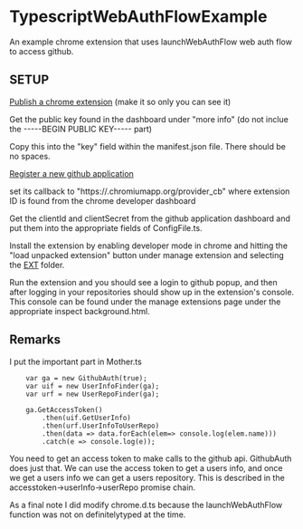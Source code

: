# TypescriptWebAuthFlowExample
An example chrome extension that uses launchWebAuthFlow web auth flow to access github.

SETUP
-----------------

[Publish a chrome extension](https://chrome.google.com/webstore/developer/dashboard) (make it so only you can see it)

Get the public key found in the dashboard under "more info" (do not inclue the -----BEGIN PUBLIC KEY----- part) 

Copy this into the "key" field within the manifest.json file. There should be no spaces.

[Register a new github application](https://github.com/settings/applications/new)

set its callback to "https://<extension-id>.chromiumapp.org/provider_cb" where extension ID is found from the chrome developer dashboard

Get the clientId and clientSecret from the github application dashboard and put them into the appropriate fields of ConfigFile.ts. 


Install the extension by enabling developer mode in chrome and hitting the "load unpacked extension" button under manage extension and selecting the 
[EXT](/TestExt/EXT) folder.

Run the extension and you should see a login to github popup, and then after logging in your repositories should show up in the extension's console. This console can be found under the manage extensions page under the appropriate inspect background.html.

Remarks
------------------
I put the important part in Mother.ts

		var ga = new GithubAuth(true);
		var uif = new UserInfoFinder(ga);
		var urf = new UserRepoFinder(ga);

		ga.GetAccessToken()
			.then(uif.GetUserInfo)
			.then(urf.UserInfoToUserRepo)
			.then(data => data.forEach(elem=> console.log(elem.name)))
			.catch(e => console.log(e));
			
You need to get an access token to make calls to the github api. GithubAuth does just that. We can use the access token to get a users info, and once we get a users info we can get a users repository. This is described in the accesstoken->userInfo->userRepo promise chain.

As a final note I did modify chrome.d.ts because the launchWebAuthFlow function was not on definitelytyped at the time.
